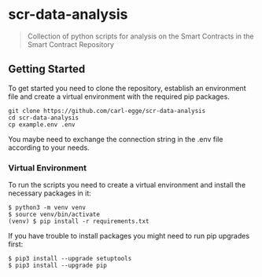 # scr-data-analysis

> Collection of python scripts for analysis on the Smart Contracts in the Smart Contract Repository

## Getting Started

To get started you need to clone the repository, establish an environment file and create a virtual environment with the required pip packages.

```
git clone https://github.com/carl-egge/scr-data-analysis
cd scr-data-analysis
cp example.env .env
```

You maybe need to exchange the connection string in the .env file according to your needs.

### Virtual Environment

To run the scripts you need to create a virtual environment and install the necessary packages in it:

```
$ python3 -m venv venv
$ source venv/bin/activate
(venv) $ pip install -r requirements.txt
```

If you have trouble to install packages you might need to run pip upgrades first:

```
$ pip3 install --upgrade setuptools
$ pip3 install --upgrade pip
```
